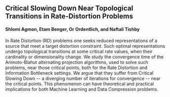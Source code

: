 ## Critical Slowing Down Near Topological Transitions in Rate-Distortion Problems

#### Shlomi Agmon, Etam Benger, Or Ordentlich, and Naftali Tishby

In Rate Distortion (RD) problems one seeks reduced representations of a source that meet a target distortion constraint. Such optimal representations undergo topological transitions at some critical rate values, when their cardinality or dimensionality change. We study the convergence time of the Arimoto-Blahut alternating projection algorithms, used to solve such problems, near those critical points, both for the Rate Distortion and Information Bottleneck settings. We argue that they suffer from Critical Slowing Down -- a diverging number of iterations for convergence -- near the critical points. This phenomenon can have theoretical and practical implications for both Machine Learning and Data Compression problems.
